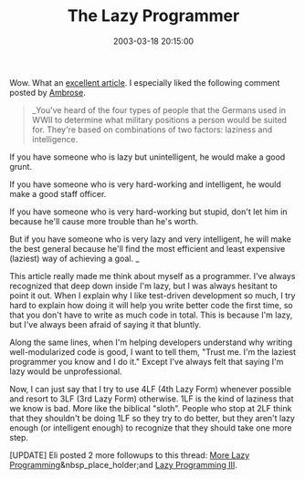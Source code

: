 ﻿---
layout: post
title: "The Lazy Programmer"
comments: false
date: 2003-03-18 20:15:00
updated: 2004-05-03 21:15:00
categories:
 - Technology
subtext-id: 24808d5a-ddcd-4f33-bd63-9f48736228a6
alias: /blog/The-Lazy-Programmer.aspx
---


Wow. What an [excellent article](http://dotnetweblogs.com/ERobillard/Story/3801.aspx). I especially liked the following comment posted by [Ambrose](http://www.aspalliance.com/Ambrose).

> _You've heard of the four types of people that the Germans used in WWII to determine what military positions a person would be suited for. They're based on combinations of two factors: laziness and intelligence.   
  
If you have someone who is lazy but unintelligent, he would make a good grunt.   
  
If you have someone who is very hard-working and intelligent, he would make a good staff officer.   
  
If you have someone who is very hard-working but stupid, don't let him in because he'll cause more trouble than he's worth.   
  
But if you have someone who is very lazy and very intelligent, he will make the best general because he'll find the most efficient and least expensive (laziest) way of achieving a goal. _

This article really made me think about myself as a programmer. I've always recognized that deep down inside I'm lazy, but I was always hesitant to point it out. When I explain why I like test-driven development so much, I try hard to explain how doing it will help you write better code the first time, so that you don't have to write as much code in total. This is because I'm lazy, but I've always been afraid of saying it that bluntly.

Along the same lines, when I'm helping developers understand why writing well-modularized code is good, I want to tell them, "Trust me. I'm the laziest programmer you know and I do it." Except I've always felt that saying I'm lazy would be unprofessional.

Now, I can just say that I try to use 4LF (4th Lazy Form) whenever possible and resort to 3LF (3rd Lazy Form) otherwise. 1LF is the kind of laziness that we know is bad. More like the biblical "sloth". People who stop at 2LF think that they shouldn't be doing 1LF so they try to do better, but they aren't lazy enough (or intelligent enough) to recognize that they should take one more step.

[UPDATE] Eli posted 2 more followups to this thread: [More Lazy Programming](http://dotnetweblogs.com/ERobillard/posts/3863.aspx)&nbsp_place_holder;and [Lazy Programming III](http://dotnetweblogs.com/ERobillard/posts/3891.aspx).
